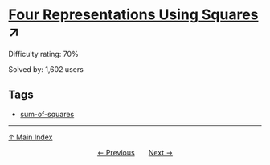 # [Four Representations Using Squares](https://projecteuler.net/problem=229) ↗️

Difficulty rating: 70%

Solved by: 1,602 users
## Tags

- [sum-of-squares](../tags/sum-of-squares.md)



---

[↑ Main Index](../README.md)


<div align=center><a href='228.md'>← Previous</a> &nbsp;&nbsp; &nbsp;&nbsp;  <a href='230.md'>Next →</a></div>
